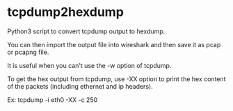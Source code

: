 # tcpdump2hexdump
Python3 script to convert tcpdump output to hexdump. 

You can then import the output file into wireshark and then save it as pcap or pcapng file.

It is useful when you can't use the -w option of tcpdump.

To get the hex output from tcpdump, use -XX option to print the hex content of the packets (including ethernet and ip headers). 

Ex: tcpdump -i eth0 -XX -c 250 
